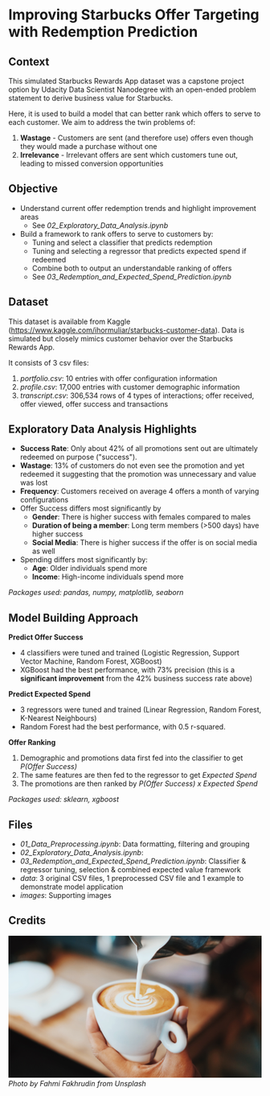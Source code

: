 # Improving Starbucks Offer Targeting with Redemption Prediction



## Context
This simulated Starbucks Rewards App dataset was a capstone project option by Udacity Data Scientist Nanodegree with an open-ended problem statement to derive business value for Starbucks. 

Here, it is used to build a model that can better rank which offers to serve to each customer. We aim to address the twin problems of:

1. <b>Wastage</b> - Customers are sent (and therefore use) offers even though they would made a purchase without one
2. <b>Irrelevance</b> - Irrelevant offers are sent which customers tune out, leading to missed conversion opportunities


## Objective
- Understand current offer redemption trends and highlight improvement areas
    - See *02_Exploratory_Data_Analysis.ipynb*
- Build a framework to rank offers to serve to customers by:
    - Tuning and select a classifier that predicts redemption
    - Tuning and selecting a regressor that predicts expected spend if redeemed 
    - Combine both to output an understandable ranking of offers
    - See *03_Redemption_and_Expected_Spend_Prediction.ipynb*


## Dataset
This dataset is available from Kaggle (https://www.kaggle.com/ihormuliar/starbucks-customer-data). Data is simulated but closely mimics customer behavior over the Starbucks Rewards App. 

It consists of 3 csv files:

1. *portfolio.csv*: 10 entries with offer configuration information
2. *profile.csv*: 17,000 entries with customer demographic information
3. *transcript.csv*: 306,534 rows of 4 types of interactions; offer received, offer viewed, offer success and transactions

## Exploratory Data Analysis Highlights
- <b>Success Rate</b>: Only about 42% of all promotions sent out are ultimately redeemed on purpose ("success").
- <b>Wastage</b>: 13% of customers do not even see the promotion and yet redeemed it suggesting that the promotion was unnecessary and value was lost
- <b>Frequency</b>: Customers received on average 4 offers a month of varying configurations
- Offer Success differs most significantly by
    - <b>Gender</b>: There is higher success with females compared to males
    - <b>Duration of being a member</b>: Long term members (>500 days) have higher success
    - <b>Social Media</b>: There is higher success if the offer is on social media as well
- Spending differs most significantly by:
    - <b>Age</b>: Older individuals spend more
    - <b>Income</b>: High-income individuals spend more

*Packages used: pandas, numpy, matplotlib, seaborn*

## Model Building Approach

<b>Predict Offer Success</b>
- 4 classifiers were tuned and trained (Logistic Regression, Support Vector Machine, Random Forest, XGBoost)
- XGBoost had the best performance, with 73% precision (this is a <b>significant improvement</b> from the 42% business success rate above)

<b>Predict Expected Spend</b>
- 3 regressors were tuned and trained (Linear Regression, Random Forest, K-Nearest Neighbours)
- Random Forest had the best performance, with 0.5 r-squared.

<b>Offer Ranking</b>
1. Demographic and promotions data first fed into the classifier to get *P(Offer Success)*
2. The same features are then fed to the regressor to get *Expected Spend*
3. The promotions are then ranked by *P(Offer Success) x Expected Spend*

*Packages used: sklearn, xgboost*

## Files
- *01_Data_Preprocessing.ipynb*: Data formatting, filtering and grouping
- *02_Exploratory_Data_Analysis.ipynb*: 
- *03_Redemption_and_Expected_Spend_Prediction.ipynb*: Classifier & regressor tuning, selection & combined expected value framework
- *data*: 3 original CSV files, 1 preprocessed CSV file and 1 example to demonstrate model application
- *images*: Supporting images

## Credits

![](./images/coffee.jpg)
*Photo by Fahmi Fakhrudin from Unsplash*